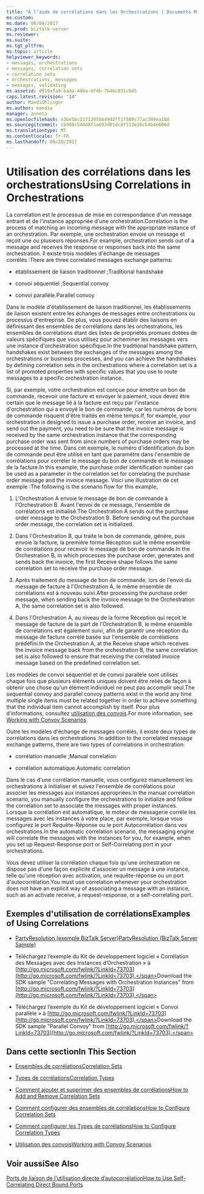 ```yaml
---
title: "À l’aide de corrélations dans les Orchestrations | Documents Microsoft"
ms.custom: 
ms.date: 06/08/2017
ms.prod: biztalk-server
ms.reviewer: 
ms.suite: 
ms.tgt_pltfrm: 
ms.topic: article
helpviewer_keywords:
- messages, orchestrations
- messages, correlation sets
- correlation sets
- orchestrations, messages
- messages, validating
ms.assetid: d919afa9-bada-406a-bf4b-7b46c831c6d5
caps.latest.revision: "14"
author: MandiOhlinger
ms.author: mandia
manager: anneta
ms.openlocfilehash: e3be56c2171205bb49d2ff1f589c77ac309ea188
ms.sourcegitcommit: cb908c540d8f1a692d01dc8f313e16cb4b4e696d
ms.translationtype: MT
ms.contentlocale: fr-FR
ms.lasthandoff: 09/20/2017
---
```

# <a name="using-correlations-in-orchestrations"></a><span data-ttu-id="7dc6f-102">Utilisation des corrélations dans les orchestrations</span><span class="sxs-lookup"><span data-stu-id="7dc6f-102">Using Correlations in Orchestrations</span></span>
<span data-ttu-id="7dc6f-103">La corrélation est le processus de mise en correspondance d'un message entrant et de l'instance appropriée d'une orchestration.</span><span class="sxs-lookup"><span data-stu-id="7dc6f-103">Correlation is the process of matching an incoming message with the appropriate instance of an orchestration.</span></span> <span data-ttu-id="7dc6f-104">Par exemple, une orchestration envoie un message et reçoit une ou plusieurs réponses.</span><span class="sxs-lookup"><span data-stu-id="7dc6f-104">For example, orchestration sends out of a message and receives the response or responses back into the same orchestration.</span></span> <span data-ttu-id="7dc6f-105">Il existe trois modèles d'échange de messages corrélés :</span><span class="sxs-lookup"><span data-stu-id="7dc6f-105">There are three correlated messages exchange patterns:</span></span>  
  
-   <span data-ttu-id="7dc6f-106">établissement de liaison traditionnel ;</span><span class="sxs-lookup"><span data-stu-id="7dc6f-106">Traditional handshake</span></span>  
  
-   <span data-ttu-id="7dc6f-107">convoi séquentiel ;</span><span class="sxs-lookup"><span data-stu-id="7dc6f-107">Sequential convoy</span></span>  
  
-   <span data-ttu-id="7dc6f-108">convoi parallèle.</span><span class="sxs-lookup"><span data-stu-id="7dc6f-108">Parallel convoy</span></span>  
  
 <span data-ttu-id="7dc6f-109">Dans le modèle d'établissement de liaison traditionnel, les établissements de liaison existent entre les échanges de messages entre orchestrations ou processus d'entreprise. De plus, vous pouvez établir des liaisons en définissant des ensembles de corrélations dans les orchestrations, les ensembles de corrélations étant des listes de propriétés promues dotées de valeurs spécifiques que vous utilisez pour acheminer les messages vers une instance d'orchestration spécifique.</span><span class="sxs-lookup"><span data-stu-id="7dc6f-109">In the traditional handshake pattern, handshakes exist between the exchanges of the messages among the orchestrations or business processes, and you can achieve the handshakes by defining correlation sets in the orchestrations where a correlation set is a list of promoted properties with specific values that you use to route messages to a specific orchestration instance.</span></span>  
  
 <span data-ttu-id="7dc6f-110">Si, par exemple, votre orchestration est conçue pour émettre un bon de commande, recevoir une facture et envoyer le paiement, vous devez être certain que le message lié à la facture est reçu par l'instance d'orchestration qui a envoyé le bon de commande, car les numéros de bons de commande risquent d'être traités en même temps.</span><span class="sxs-lookup"><span data-stu-id="7dc6f-110">If, for example, your orchestration is designed to issue a purchase order, receive an invoice, and send out the payment, you need to be sure that the invoice message is received by the same orchestration instance that the corresponding purchase order was sent from since numbers of purchase orders may be processed at the time.</span></span> <span data-ttu-id="7dc6f-111">Dans cet exemple, le numéro d'identification du bon de commande peut être utilisé en tant que paramètre dans l'ensemble de corrélations pour corréler le message du bon de commande et le message de la facture.</span><span class="sxs-lookup"><span data-stu-id="7dc6f-111">In this example, the purchase order identification number can be used as a parameter in the correlation set for correlating the purchase order message and the invoice message.</span></span> <span data-ttu-id="7dc6f-112">Voici une illustration de cet exemple :</span><span class="sxs-lookup"><span data-stu-id="7dc6f-112">The following is the scenario flow for this example,</span></span>  
  
1.  <span data-ttu-id="7dc6f-113">L'Orchestration A envoie le message de bon de commande à l'Orchestration B. Avant l'envoi de ce message, l'ensemble de corrélations est initialisé.</span><span class="sxs-lookup"><span data-stu-id="7dc6f-113">The Orchestration A sends out the purchase order message to the Orchestration B. Before sending out the purchase order message, the correlation set is initialized.</span></span>  
  
2.  <span data-ttu-id="7dc6f-114">Dans l'Orchestration B, qui traite le bon de commande, génère, puis envoie la facture, la première forme Réception suit le même ensemble de corrélations pour recevoir le message de bon de commande.</span><span class="sxs-lookup"><span data-stu-id="7dc6f-114">In the Orchestration B, in which processes the purchase order, generates and sends back the invoice, the first Receive shape follows the same correlation set to receive the purchase order message.</span></span>  
  
3.  <span data-ttu-id="7dc6f-115">Après traitement du message de bon de commande, lors de l'envoi du message de facture à l'Orchestration A, le même ensemble de corrélations est à nouveau suivi.</span><span class="sxs-lookup"><span data-stu-id="7dc6f-115">After processing the purchase order message, when sending back the invoice message to the Orchestration A, the same correlation set is also followed.</span></span>  
  
4.  <span data-ttu-id="7dc6f-116">Dans l'Orchestration A, au niveau de la forme Réception qui reçoit le message de facture de la part de l'Orchestration B, le même ensemble de corrélations est également suivi, afin de garantir une réception du message de facture corrélé basée sur l'ensemble de corrélations prédéfini.</span><span class="sxs-lookup"><span data-stu-id="7dc6f-116">In the Orchestration A, at the Receive shape which receives the invoice message back from the orchestration B, the same correlation set is also followed to ensure that receiving the correlated invoice message based on the predefined correlation set.</span></span>  
  
 <span data-ttu-id="7dc6f-117">Les modèles de convoi séquentiel et de convoi parallèle sont utilisés chaque fois que plusieurs éléments uniques doivent être reliés de façon à obtenir une chose qu'un élément individuel ne peut pas accomplir seul.</span><span class="sxs-lookup"><span data-stu-id="7dc6f-117">The sequential convoy and parallel convoy patterns exist in the world any time multiple single items must be related together in order to achieve something that the individual item cannot accomplish by itself.</span></span> <span data-ttu-id="7dc6f-118">Pour plus d’informations, consultez [utilisation des convois](../core/working-with-convoy-scenarios.md).</span><span class="sxs-lookup"><span data-stu-id="7dc6f-118">For more information, see [Working with Convoy Scenarios](../core/working-with-convoy-scenarios.md).</span></span>  
  
 <span data-ttu-id="7dc6f-119">Outre les modèles d'échange de messages corrélés, il existe deux types de corrélations dans les orchestrations :</span><span class="sxs-lookup"><span data-stu-id="7dc6f-119">In addition to the correlated message exchange patterns, there are two types of correlations in orchestration:</span></span>  
  
-   <span data-ttu-id="7dc6f-120">corrélation manuelle ;</span><span class="sxs-lookup"><span data-stu-id="7dc6f-120">Manual correlation</span></span>  
  
-   <span data-ttu-id="7dc6f-121">corrélation automatique.</span><span class="sxs-lookup"><span data-stu-id="7dc6f-121">Automatic correlation</span></span>  
  
 <span data-ttu-id="7dc6f-122">Dans le cas d'une corrélation manuelle, vous configurez manuellement les orchestrations à initialiser et suivez l'ensemble de corrélations pour associer les messages aux instances appropriées.</span><span class="sxs-lookup"><span data-stu-id="7dc6f-122">In the manual correlation scenario, you manually configure the orchestrations to initialize and follow the correlation set to associate the messages with proper instances.</span></span> <span data-ttu-id="7dc6f-123">Lorsque la corrélation est automatique, le moteur de messagerie corrèle les messages avec les instances à votre place, par exemple, lorsque vous configurez le port Requête-Réponse ou le port Autocorrélation dans vos orchestrations.</span><span class="sxs-lookup"><span data-stu-id="7dc6f-123">In the automatic correlation scenario, the messaging engine will correlate the messages with the instances for you, for example, when you set up Request-Response port or Self-Correlating port in your orchestrations.</span></span>  
  
 <span data-ttu-id="7dc6f-124">Vous devez utiliser la corrélation chaque fois qu'une orchestration ne dispose pas d'une façon explicite d'associer un message à une instance, telle qu'une réception avec activation, une requête-réponse ou un port d'autocorrélation.</span><span class="sxs-lookup"><span data-stu-id="7dc6f-124">You must use correlation whenever your orchestration does not have an explicit way of associating a message with an instance, such as an activate receive, a request-response, or a self-correlating port.</span></span>  
  
## <a name="examples-of-using-correlations"></a><span data-ttu-id="7dc6f-125">Exemples d'utilisation de corrélations</span><span class="sxs-lookup"><span data-stu-id="7dc6f-125">Examples of Using Correlations</span></span>  
  
-   [<span data-ttu-id="7dc6f-126">PartyResolution (exemple BizTalk Server)</span><span class="sxs-lookup"><span data-stu-id="7dc6f-126">PartyResolution (BizTalk Server Sample)</span></span>](../core/partyresolution-biztalk-server-sample.md)  
  
-   <span data-ttu-id="7dc6f-127">Téléchargez l’exemple du Kit de développement logiciel « Corrélation des Messages avec des Instances d’Orchestration » à [http://go.microsoft.com/fwlink/?LinkId=73703](http://go.microsoft.com/fwlink/?LinkId=73703).</span><span class="sxs-lookup"><span data-stu-id="7dc6f-127">Download the SDK sample "Correlating Messages with Orchestration Instances" from [http://go.microsoft.com/fwlink/?LinkId=73703](http://go.microsoft.com/fwlink/?LinkId=73703).</span></span>  
  
-   <span data-ttu-id="7dc6f-128">Téléchargez l’exemple du Kit de développement logiciel « Convoi parallèle » à [http://go.microsoft.com/fwlink/?LinkId=73703](http://go.microsoft.com/fwlink/?LinkId=73703).</span><span class="sxs-lookup"><span data-stu-id="7dc6f-128">Download the SDK sample "Parallel Convoy" from [http://go.microsoft.com/fwlink/?LinkId=73703](http://go.microsoft.com/fwlink/?LinkId=73703).</span></span>  
  
## <a name="in-this-section"></a><span data-ttu-id="7dc6f-129">Dans cette section</span><span class="sxs-lookup"><span data-stu-id="7dc6f-129">In This Section</span></span>  
  
-   [<span data-ttu-id="7dc6f-130">Ensembles de corrélations</span><span class="sxs-lookup"><span data-stu-id="7dc6f-130">Correlation Sets</span></span>](../core/correlation-sets.md) 
  
-   [<span data-ttu-id="7dc6f-131">Types de corrélations</span><span class="sxs-lookup"><span data-stu-id="7dc6f-131">Correlation Types</span></span>](../core/correlation-types.md) 
  
-   [<span data-ttu-id="7dc6f-132">Comment ajouter et supprimer des ensembles de corrélations</span><span class="sxs-lookup"><span data-stu-id="7dc6f-132">How to Add and Remove Correlation Sets</span></span>](../core/how-to-add-and-remove-correlation-sets.md) 
  
-   [<span data-ttu-id="7dc6f-133">Comment configurer des ensembles de corrélations</span><span class="sxs-lookup"><span data-stu-id="7dc6f-133">How to Configure Correlation Sets</span></span>](../core/how-to-configure-correlation-sets.md)  
  
-   [<span data-ttu-id="7dc6f-134">Comment configurer les Types de corrélations</span><span class="sxs-lookup"><span data-stu-id="7dc6f-134">How to Configure Correlation Types</span></span>](../core/how-to-configure-correlation-types.md)  
  
-   [<span data-ttu-id="7dc6f-135">Utilisation des convois</span><span class="sxs-lookup"><span data-stu-id="7dc6f-135">Working with Convoy Scenarios</span></span>](../core/working-with-convoy-scenarios.md)  
  
## <a name="see-also"></a><span data-ttu-id="7dc6f-136">Voir aussi</span><span class="sxs-lookup"><span data-stu-id="7dc6f-136">See Also</span></span>  
 [<span data-ttu-id="7dc6f-137">Ports de liaison de l’utilisation directe d’autocorrélation</span><span class="sxs-lookup"><span data-stu-id="7dc6f-137">How to Use Self-Correlating Direct Bound Ports</span></span>](../core/how-to-use-self-correlating-direct-bound-ports.md)
